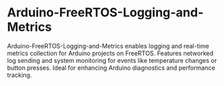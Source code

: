 # Arduino-FreeRTOS-Logging-and-Metrics
Arduino-FreeRTOS-Logging-and-Metrics enables logging and real-time metrics collection for Arduino projects on FreeRTOS. Features networked log sending and system monitoring for events like temperature changes or button presses. Ideal for enhancing Arduino diagnostics and performance tracking.
